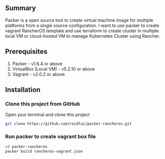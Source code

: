 ## Summary

Packer is a open source tool to create virtual machine image for multiple platforms from a single source configuration.  I want to use packer to create vagrant RancherOS template and use terraform to create cluster in multiple local VM or cloud-hosted VM to manage Kubernetes Cluster using Rancher.

## Prerequisites

1. Packer - v1.6.4 or above
2. VirtualBox (Local VM) - v5.2.10 or above
3. Vagrant - v2.0.2 or above

## Installation

### Clone this project from GitHub

Open your terminal and clone this project
```bash
git clone https://github.com/reidlai/packer-rancheros.git
```

### Run packer to create vagrant box file
```bash
cd packer-rancheros
packer build rancheros-vagrant.json
```
